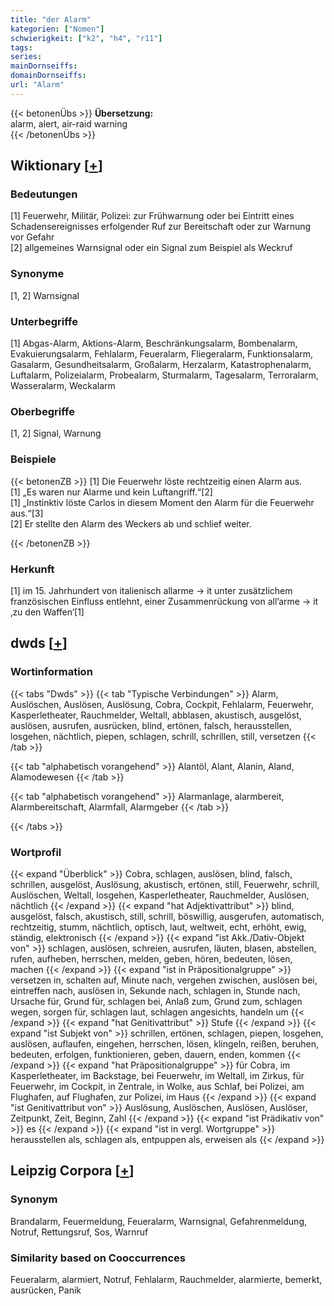 ```yaml
---
title: "der Alarm"
kategorien: ["Nomen"]
schwierigkeit: ["k2", "h4", "r11"]
tags:
series:
mainDornseiffs:
domainDornseiffs:
url: "Alarm"
---
```


{{< betonenÜbs >}}
**Übersetzung:**  
alarm, alert, air-raid warning  
{{< /betonenÜbs >}}

## Wiktionary [[+](https://de.wiktionary.org/wiki/Alarm)]

### Bedeutungen
[1] Feuerwehr, Militär, Polizei: zur Frühwarnung oder bei Eintritt eines Schadensereignisses erfolgender Ruf zur Bereitschaft oder zur Warnung vor Gefahr  
[2] allgemeines Warnsignal oder ein Signal zum Beispiel als Weckruf  

### Synonyme
[1, 2] Warnsignal  

### Unterbegriffe
[1] Abgas-Alarm, Aktions-Alarm, Beschränkungsalarm, Bombenalarm, Evakuierungsalarm, Fehlalarm, Feueralarm, Fliegeralarm, Funktionsalarm, Gasalarm, Gesundheitsalarm, Großalarm, Herzalarm, Katastrophenalarm, Luftalarm, Polizeialarm, Probealarm, Sturmalarm, Tagesalarm, Terroralarm, Wasseralarm, Weckalarm  

### Oberbegriffe
[1, 2] Signal, Warnung  

### Beispiele
{{< betonenZB >}}
[1] Die Feuerwehr löste rechtzeitig einen Alarm aus.  
[1] „Es waren nur Alarme und kein Luftangriff.“[2]  
[1] „Instinktiv löste Carlos in diesem Moment den Alarm für die Feuerwehr aus.“[3]  
[2] Er stellte den Alarm des Weckers ab und schlief weiter.  

{{< /betonenZB >}}
### Herkunft
[1] im 15. Jahrhundert von italienisch allarme → it unter zusätzlichem französischen Einfluss entlehnt, einer Zusammenrückung von all’arme → it ‚zu den Waffen‘[1]  



## dwds [[+](https://www.dwds.de/wb/Alarm)]

### Wortinformation
{{< tabs "Dwds" >}}
{{< tab "Typische Verbindungen" >}}
Alarm, Auslöschen, Auslösen, Auslösung, Cobra, Cockpit, Fehlalarm, Feuerwehr, Kasperletheater, Rauchmelder, Weltall, abblasen, akustisch, ausgelöst, auslösen, ausrufen, ausrücken, blind, ertönen, falsch, herausstellen, losgehen, nächtlich, piepen, schlagen, schrill, schrillen, still, versetzen
{{< /tab >}}

{{< tab "alphabetisch vorangehend" >}}
Alantöl, Alant, Alanin, Aland, Alamodewesen
{{< /tab >}}

{{< tab "alphabetisch vorangehend" >}}
Alarmanlage, alarmbereit, Alarmbereitschaft, Alarmfall, Alarmgeber
{{< /tab >}}

{{< /tabs >}}

### Wortprofil
{{< expand "Überblick" >}} Cobra, schlagen, auslösen, blind, falsch, schrillen, ausgelöst, Auslösung, akustisch, ertönen, still, Feuerwehr, schrill, Auslöschen, Weltall, losgehen, Kasperletheater, Rauchmelder, Auslösen, nächtlich {{< /expand >}}
{{< expand "hat Adjektivattribut" >}} blind, ausgelöst, falsch, akustisch, still, schrill, böswillig, ausgerufen, automatisch, rechtzeitig, stumm, nächtlich, optisch, laut, weltweit, echt, erhöht, ewig, ständig, elektronisch {{< /expand >}}
{{< expand "ist Akk./Dativ-Objekt von" >}} schlagen, auslösen, schreien, ausrufen, läuten, blasen, abstellen, rufen, aufheben, herrschen, melden, geben, hören, bedeuten, lösen, machen {{< /expand >}}
{{< expand "ist in Präpositionalgruppe" >}} versetzen in, schalten auf, Minute nach, vergehen zwischen, auslösen bei, eintreffen nach, auslösen in, Sekunde nach, schlagen in, Stunde nach, Ursache für, Grund für, schlagen bei, Anlaß zum, Grund zum, schlagen wegen, sorgen für, schlagen laut, schlagen angesichts, handeln um {{< /expand >}}
{{< expand "hat Genitivattribut" >}} Stufe {{< /expand >}}
{{< expand "ist Subjekt von" >}} schrillen, ertönen, schlagen, piepen, losgehen, auslösen, auflaufen, eingehen, herrschen, lösen, klingeln, reißen, beruhen, bedeuten, erfolgen, funktionieren, geben, dauern, enden, kommen {{< /expand >}}
{{< expand "hat Präpositionalgruppe" >}} für Cobra, im Kasperletheater, im Backstage, bei Feuerwehr, im Weltall, im Zirkus, für Feuerwehr, im Cockpit, in Zentrale, in Wolke, aus Schlaf, bei Polizei, am Flughafen, auf Flughafen, zur Polizei, im Haus {{< /expand >}}
{{< expand "ist Genitivattribut von" >}} Auslösung, Auslöschen, Auslösen, Auslöser, Zeitpunkt, Zeit, Beginn, Zahl {{< /expand >}}
{{< expand "ist Prädikativ von" >}} es {{< /expand >}}
{{< expand "ist in vergl. Wortgruppe" >}} herausstellen als, schlagen als, entpuppen als, erweisen als {{< /expand >}}

## Leipzig Corpora [[+](https://corpora.uni-leipzig.de/en/res?word=Alarm&corpusId=deu_newscrawl-public_2018)]


### Synonym
Brandalarm, Feuermeldung, Feueralarm, Warnsignal, Gefahrenmeldung, Notruf, Rettungsruf, Sos, Warnruf


### Similarity based on Cooccurrences
Feueralarm, alarmiert, Notruf, Fehlalarm, Rauchmelder, alarmierte, bemerkt, ausrücken, Panik

